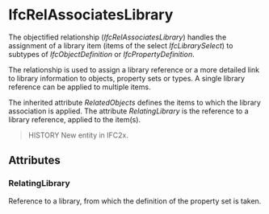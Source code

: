 # IfcRelAssociatesLibrary

The objectified relationship (_IfcRelAssociatesLibrary_) handles the assignment of a library item (items of the select _IfcLibrarySelect_) to subtypes of _IfcObjectDefinition_ or _IfcPropertyDefinition_.<!-- end of definition -->

The relationship is used to assign a library reference or a more detailed link to library information to objects, property sets or types. A single library reference can be applied to multiple items.

The inherited attribute _RelatedObjects_ defines the items to which the library association is applied. The attribute _RelatingLibrary_ is the reference to a library reference, applied to the item(s).

> HISTORY New entity in IFC2x.

## Attributes

### RelatingLibrary
Reference to a library, from which the definition of the property set is taken.
